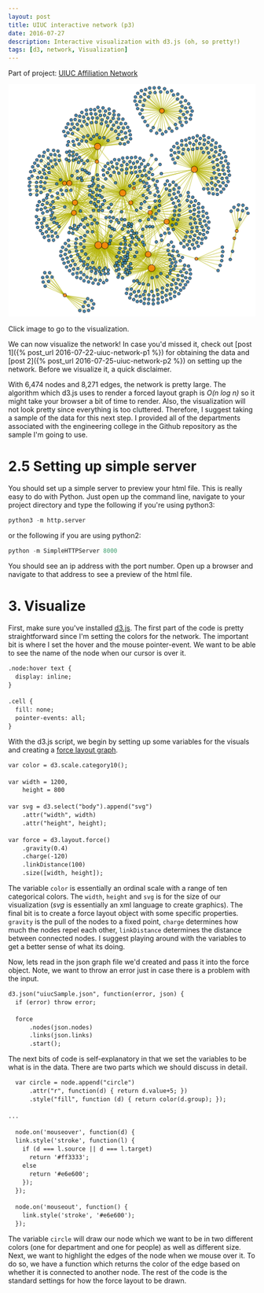 ```yaml
---
layout: post
title: UIUC interactive network (p3)
date: 2016-07-27
description: Interactive visualization with d3.js (oh, so pretty!)
tags: [d3, network, Visualization]
---
```


Part of project: [UIUC Affiliation Network](http://data-slinky.com/project/2_UIUC_affiliation_network/)

<p align="center">
 <a href="https://data-slinky.github.io/UIUC_network/" target="_blank">
  <img style="text-align:center" src="/img/uiuc_net.png" alt="Affiliation Net" style="max-width:50%;"/>
</a>
 <div class="col caption">Click image to go to the visualization. </div>
</p>


We can now visualize the network! In case you'd missed it, check out 
[post 1]({% post_url 2016-07-22-uiuc-network-p1 %}) for obtaining the data and 
[post 2]({% post_url 2016-07-25-uiuc-network-p2 %}) on setting up the network. Before we 
visualize it, a quick disclaimer.

With 6,474 nodes and 8,271 edges, the network is pretty large. The algorithm which d3.js 
uses to render a forced layout graph is _O(n log n)_ so it might take your browser a bit
of time to render. Also, the visualization will not look pretty since everything is too 
cluttered. Therefore, I suggest taking a sample of the data for this next step. I provided 
all of the departments associated with the engineering college in the Github repository 
as the sample I'm going to use.

# 2.5 Setting up simple server

You should set up a simple server to preview your html file. This is really easy to do with 
Python. Just open up the command line, navigate to your project directory and type the 
following if you're using python3:

```python
python3 -m http.server
```

or the following if you are using python2:

```python
python -m SimpleHTTPServer 8000
```

You should see an ip address with the port number. Open up a browser and navigate to that 
address to see a preview of the html file.

# 3. Visualize

First, make sure you've installed [d3.js](https://d3js.org/). The first part of the code 
is pretty straightforward since I'm setting the colors for the network. The important bit 
is where I set the hover and the mouse pointer-event. We want to be able to see the name 
of the node when our cursor is over it.

```html
.node:hover text {
  display: inline;
}

.cell {
  fill: none;
  pointer-events: all;
}
```

With the d3.js script, we begin by setting up some variables for the visuals and creating a
[force layout graph](https://en.wikipedia.org/wiki/Force-directed_graph_drawing).

```html
var color = d3.scale.category10();

var width = 1200,
    height = 800

var svg = d3.select("body").append("svg")
    .attr("width", width)
    .attr("height", height);

var force = d3.layout.force()
    .gravity(0.4)
    .charge(-120)
    .linkDistance(100)
    .size([width, height]);
```

The variable `color` is essentially an ordinal scale with a range of ten categorical 
colors. The `width`, `height` and `svg` is for the size of our visualization (_svg_ is
essentially an xml language to create graphics). The final bit is to create a force layout
object with some specific properties. `gravity` is the pull of the nodes to a fixed point,
`charge` determines how much the nodes repel each other, `linkDistance` determines the 
distance between connected nodes. I suggest playing around with the variables to get a 
better sense of what its doing.

Now, lets read in the json graph file we'd created and pass it into the force object. Note,
we want to throw an error just in case there is a problem with the input.

```html
d3.json("uiucSample.json", function(error, json) {
  if (error) throw error;

  force
      .nodes(json.nodes)
      .links(json.links)
      .start();
```

The next bits of code is self-explanatory in that we set the variables to be what is in 
the data. There are two parts which we should discuss in detail.

```html
  var circle = node.append("circle")
      .attr("r", function(d) { return d.value+5; })
      .style("fill", function (d) { return color(d.group); });

...

  node.on('mouseover', function(d) {
  link.style('stroke', function(l) {
    if (d === l.source || d === l.target)
      return '#ff3333';
    else
      return '#e6e600';
    });
  });

  node.on('mouseout', function() {
    link.style('stroke', '#e6e600');
  });
```

The variable `circle` will draw our node which we want to be in two different colors (one
for department and one for people) as well as different size. Next, we want to highlight 
the edges of the node when we mouse over it. To do so, we have a function which returns 
the color of the edge based on whether it is connected to another node. The rest of the 
code is the standard settings for how the force layout to be drawn.